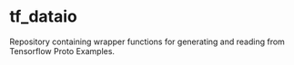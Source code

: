 # tf_dataio
Repository containing wrapper functions for generating and reading from Tensorflow Proto Examples.
